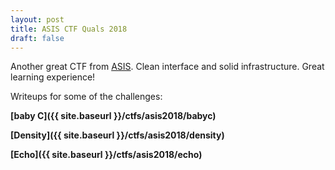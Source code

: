 ```yaml
---
layout: post
title: ASIS CTF Quals 2018
draft: false
---
```


Another great CTF from [ASIS](https://ctftime.org/event/568). Clean interface and solid infrastructure. Great learning experience!

Writeups for some of the challenges:

**[baby C]({{ site.baseurl }}/ctfs/asis2018/babyc)**

**[Density]({{ site.baseurl }}/ctfs/asis2018/density)**

**[Echo]({{ site.baseurl }}/ctfs/asis2018/echo)**


